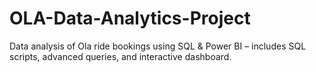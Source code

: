 # OLA-Data-Analytics-Project
Data analysis of Ola ride bookings using SQL &amp; Power BI – includes SQL scripts, advanced queries, and interactive dashboard.
